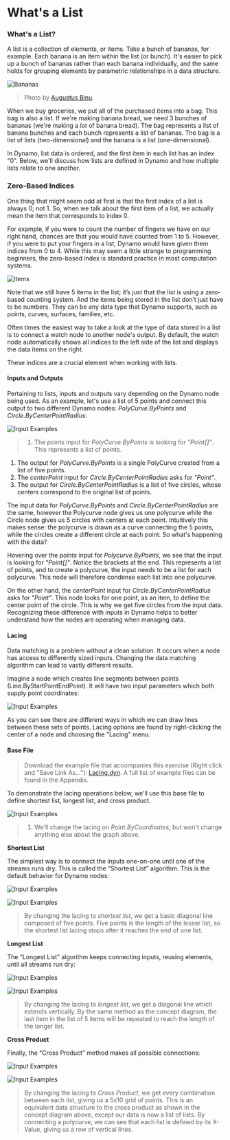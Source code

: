 # What's a List

### What's a List?

A list is a collection of elements, or items. Take a bunch of bananas, for example. Each banana is an item within the list (or bunch). It's easier to pick up a bunch of bananas rather than each banana individually, and the same holds for grouping elements by parametric relationships in a data structure.

![Bananas](../../.gitbook/assets/Bananas\_white\_background\_DS.jpg)

> Photo by [Augustus Binu](https://commons.wikimedia.org/wiki/File:Bananas\_white\_background\_DS.jpg?fastcci\_from=11404890\&c1=11404890\&d1=15\&s=200\&a=list).

When we buy groceries, we put all of the purchased items into a bag. This bag is also a list. If we're making banana bread, we need 3 bunches of bananas (we're making a _lot_ of banana bread). The bag represents a list of banana bunches and each bunch represents a list of bananas. The bag is a list of lists (two-dimensional) and the banana is a list (one-dimensional).

In Dynamo, list data is ordered, and the first item in each list has an index "0". Below, we'll discuss how lists are defined in Dynamo and how multiple lists relate to one another.

### Zero-Based Indices

One thing that might seem odd at first is that the first index of a list is always 0; not 1. So, when we talk about the first item of a list, we actually mean the item that corresponds to index 0.

For example, if you were to count the number of fingers we have on our right hand, chances are that you would have counted from 1 to 5. However, if you were to put your fingers in a list, Dynamo would have given them indices from 0 to 4. While this may seem a little strange to programming beginners, the zero-based index is standard practice in most computation systems.

![items](../../.gitbook/assets/items.jpg)

Note that we still have 5 items in the list; it’s just that the list is using a zero-based counting system. And the items being stored in the list don’t just have to be numbers. They can be any data type that Dynamo supports, such as points, curves, surfaces, families, etc.

Often times the easiest way to take a look at the type of data stored in a list is to connect a watch node to another node's output. By default, the watch node automatically shows all indices to the left side of the list and displays the data items on the right.

These indices are a crucial element when working with lists.

#### Inputs and Outputs

Pertaining to lists, inputs and outputs vary depending on the Dynamo node being used. As an example, let's use a list of 5 points and connect this output to two different Dynamo nodes: _PolyCurve.ByPoints_ and _Circle.ByCenterPointRadius_:

![Input Examples](../../.gitbook/assets/PolyCurve.Inputs.jpg)

> 1. The _points_ input for _PolyCurve.ByPoints_ is looking for _"Point\[]"_. This represents a list of points.

1. The output for _PolyCurve.ByPoints_ is a single PolyCurve created from a list of five points.
2. The _centerPoint_ input for _Circle.ByCenterPointRadius_ asks for _"Point"_.
3. The output for _Circle.ByCenterPointRadius_ is a list of five circles, whose centers correspond to the original list of points.

The input data for _PolyCurve.ByPoints_ and _Circle.ByCenterPointRadius_ are the same, however the Polycurve node gives us one polycurve while the Circle node gives us 5 circles with centers at each point. Intuitively this makes sense: the polycurve is drawn as a curve connecting the 5 points, while the circles create a different circle at each point. So what's happening with the data?

Hovering over the _points_ input for _Polycurve.ByPoints_, we see that the input is looking for _"Point\[]"_. Notice the brackets at the end. This represents a list of points, and to create a polycurve, the input needs to be a list for each polycurve. This node will therefore condense each list into one polycurve.

On the other hand, the _centerPoint_ input for _Circle.ByCenterPointRadius_ asks for _"Point"_. This node looks for one point, as an item, to define the center point of the circle. This is why we get five circles from the input data. Recognizing these difference with inputs in Dynamo helps to better understand how the nodes are operating when managing data.

#### Lacing

Data matching is a problem without a clean solution. It occurs when a node has access to differently sized inputs. Changing the data matching algorithm can lead to vastly different results.

Imagine a node which creates line segments between points (Line.ByStartPointEndPoint). It will have two input parameters which both supply point coordinates:

![Input Examples](../../.gitbook/assets/laceBase.jpg)

As you can see there are different ways in which we can draw lines between these sets of points. Lacing options are found by right-clicking the center of a node and choosing the "Lacing" menu.

#### Base File

> Download the example file that accompanies this exercise (Right click and "Save Link As..."): [Lacing.dyn](https://github.com/h-iL/ForkedDynamoPrimerReorganized/blob/main/06\_Designing-with-Lists/datasets/6-1/Lacing.dyn). A full list of example files can be found in the Appendix.

To demonstrate the lacing operations below, we'll use this base file to define shortest list, longest list, and cross product.

![Input Examples](../../.gitbook/assets/lacing.jpg)

> 1. We'll change the lacing on _Point.ByCoordinates_, but won't change anything else about the graph above.

**Shortest List**

The simplest way is to connect the inputs one-on-one until one of the streams runs dry. This is called the “Shortest List” algorithm. This is the default behavior for Dynamo nodes:

![Input Examples](../../.gitbook/assets/shortestListDiagram.jpg)

![Input Examples](../../.gitbook/assets/shortestList.jpg)

> By changing the lacing to _shortest list_, we get a basic diagonal line composed of five points. Five points is the length of the lesser list, so the shortest list lacing stops after it reaches the end of one list.

**Longest List**

The “Longest List” algorithm keeps connecting inputs, reusing elements, until all streams run dry:

![Input Examples](../../.gitbook/assets/longestListDiagram.jpg)

![Input Examples](../../.gitbook/assets/longestList.jpg)

> By changing the lacing to _longest list_, we get a diagonal line which extends vertically. By the same method as the concept diagram, the last item in the list of 5 items will be repeated to reach the length of the longer list.

**Cross Product**

Finally, the “Cross Product” method makes all possible connections:

![Input Examples](../../.gitbook/assets/crossProductDiagram.jpg)

![Input Examples](../../.gitbook/assets/crossProduct.jpg)

> By changing the lacing to _Cross Product_, we get every combination between each list, giving us a 5x10 grid of points. This is an equivalent data structure to the cross product as shown in the concept diagram above, except our data is now a list of lists. By connecting a polycurve, we can see that each list is defined by its X-Value, giving us a row of vertical lines.
